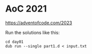 # AoC 2021

https://adventofcode.com/2023

Run the solutions like this:
```
cd day01
dub run --single part1.d < input.txt
```
